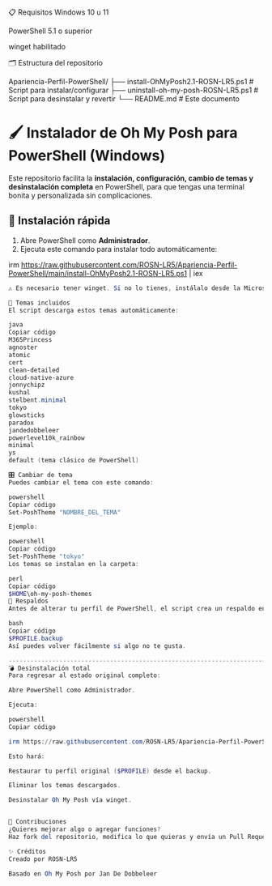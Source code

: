 📋 Requisitos
Windows 10 u 11

PowerShell 5.1 o superior

winget habilitado

🗂️ Estructura del repositorio

Apariencia-Perfil-PowerShell/
├── install-OhMyPosh2.1-ROSN-LR5.ps1      # Script para instalar/configurar
├── uninstall-oh-my-posh-ROSN-LR5.ps1     # Script para desinstalar y revertir
└── README.md                              # Este documento

# 🖌️ Instalador de Oh My Posh para PowerShell (Windows)

Este repositorio facilita la **instalación, configuración, cambio de temas y desinstalación completa** en PowerShell, para que tengas una terminal bonita y personalizada sin complicaciones.

## 🚀 Instalación rápida

1. Abre PowerShell como **Administrador**.  
2. Ejecuta este comando para instalar todo automáticamente:

irm https://raw.githubusercontent.com/ROSN-LR5/Apariencia-Perfil-PowerShell/main/install-OhMyPosh2.1-ROSN-LR5.ps1 | iex

```powershell
⚠️ Es necesario tener winget. Si no lo tienes, instálalo desde la Microsoft Store usando “App Installer”.

🎨 Temas incluidos
El script descarga estos temas automáticamente:

java
Copiar código
M365Princess  
agnoster  
atomic  
cert  
clean-detailed  
cloud-native-azure  
jonnychipz  
kushal  
stelbent.minimal  
tokyo  
glowsticks  
paradox  
jandedobbeleer  
powerlevel10k_rainbow  
minimal  
ys  
default (tema clásico de PowerShell)

🎛️ Cambiar de tema
Puedes cambiar el tema con este comando:

powershell
Copiar código
Set-PoshTheme "NOMBRE_DEL_TEMA"

Ejemplo:

powershell
Copiar código
Set-PoshTheme "tokyo"
Los temas se instalan en la carpeta:

perl
Copiar código
$HOME\oh-my-posh-themes
💾 Respaldos
Antes de alterar tu perfil de PowerShell, el script crea un respaldo en:

bash
Copiar código
$PROFILE.backup
Así puedes volver fácilmente si algo no te gusta.

--------------------------------------------------------------------------------------------------
💣 Desinstalación total
Para regresar al estado original completo:

Abre PowerShell como Administrador.

Ejecuta:

powershell
Copiar código

irm https://raw.githubusercontent.com/ROSN-LR5/Apariencia-Perfil-PowerShell/main/uninstall-oh-my-posh-ROSN-LR5.ps1 | iex

Esto hará:

Restaurar tu perfil original ($PROFILE) desde el backup.

Eliminar los temas descargados.

Desinstalar Oh My Posh vía winget.


🤝 Contribuciones
¿Quieres mejorar algo o agregar funciones?
Haz fork del repositorio, modifica lo que quieras y envía un Pull Request. ¡Toda contribución es bienvenida!

✨ Créditos
Creado por ROSN‑LR5

Basado en Oh My Posh por Jan De Dobbeleer
